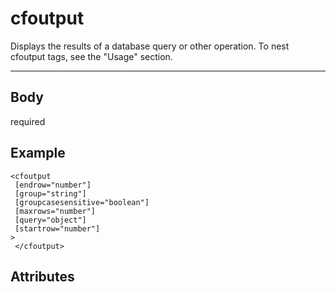 # cfoutput


Displays the results of a database query or other operation. To nest cfoutput tags, see the "Usage" section.

---
## Body
required

## Example
```
<cfoutput
 [endrow="number"]
 [group="string"]
 [groupcasesensitive="boolean"]
 [maxrows="number"]
 [query="object"]
 [startrow="number"]
> 
 </cfoutput>
```
## Attributes

